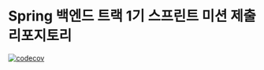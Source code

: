# Spring 백엔드 트랙 1기 스프린트 미션 제출 리포지토리

[![codecov](https://codecov.io/gh/wndjs803/1-sprint-mission/branch/part3-%EA%B9%80%EC%A3%BC%EC%96%B8-sprint8/graph/badge.svg?token=04R52HU15X)](https://codecov.io/gh/wndjs803/1-sprint-mission)